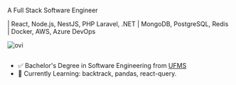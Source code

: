 A Full Stack Software Engineer

| React, Node.js, NestJS, PHP Laravel, .NET | MongoDB, PostgreSQL, Redis | Docker, AWS, Azure DevOps

<img src="https://github-readme-stats.vercel.app/api/top-langs?username=tenebra-dev&show_icons=true&locale=en&layout=compact&theme=chartreuse-dark" alt="ovi" />

##
- ✅ Bachelor's Degree in Software Engineering from [UFMS](https://www.ufms.br/)
- 📕 Currently Learning: backtrack, pandas, react-query.
